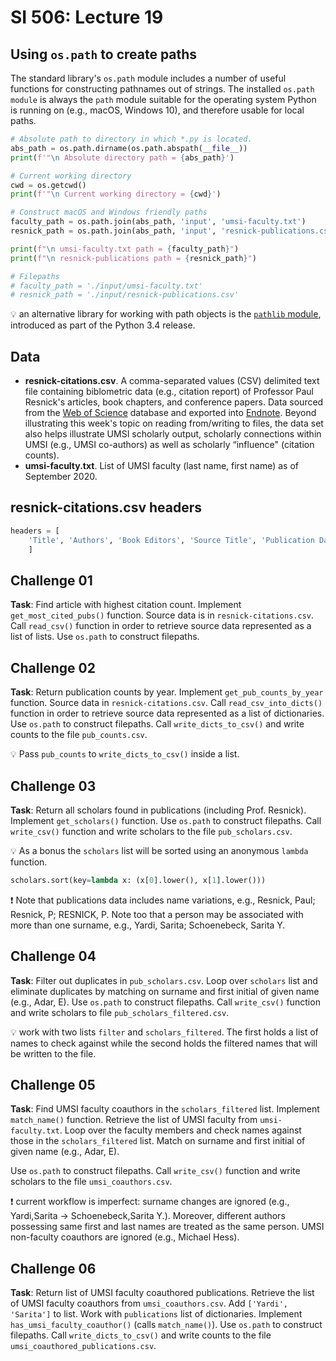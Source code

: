 # SI 506: Lecture 19

## Using `os.path` to create paths

The standard library's `os.path` module includes a number of useful functions for constructing pathnames out of strings. The installed `os.path module` is always the `path` module suitable for the operating system Python is running on (e.g., macOS, Windows 10), and therefore usable for local paths.

```python
# Absolute path to directory in which *.py is located.
abs_path = os.path.dirname(os.path.abspath(__file__))
print(f'"\n Absolute directory path = {abs_path}')

# Current working directory
cwd = os.getcwd()
print(f'"\n Current working directory = {cwd}')

# Construct macOS and Windows friendly paths
faculty_path = os.path.join(abs_path, 'input', 'umsi-faculty.txt')
resnick_path = os.path.join(abs_path, 'input', 'resnick-publications.csv')

print(f"\n umsi-faculty.txt path = {faculty_path}")
print(f"\n resnick-publications path = {resnick_path}")

# Filepaths
# faculty_path = './input/umsi-faculty.txt'
# resnick_path = './input/resnick-publications.csv'
```

:bulb: an alternative library for working with path objects is the
[`pathlib` module](https://realpython.com/python-pathlib/), introduced as part of the Python 3.4 release.

## Data

* __resnick-citations.csv__. A comma-separated values (CSV) delimited text file containing
  biblometric data (e.g., citation report) of Professor Paul Resnick's articles, book chapters, and conference papers. Data sourced from the
  [Web of Science](https://search.lib.umich.edu/databases/record/10165?query=web+of+science)
  database and exported into [Endnote](https://endnote.com/). Beyond illustrating this week's topic
  on reading from/writing to files, the data set also helps illustrate UMSI scholarly output,
  scholarly connections within UMSI (e.g., UMSI co-authors) as well as scholarly “influence"
  (citation counts).
* __umsi-faculty.txt__. List of UMSI faculty (last name, first name) as of September 2020.

## resnick-citations.csv headers

```python
headers = [
    'Title', 'Authors', 'Book Editors', 'Source Title', 'Publication Date', 'Publication Year', 'Volume', 'Issue', 'Part Number', 'Supplement', 'Special Issue', 'Beginning Page', 'Ending Page', 'Article Number', 'DOI', 'Conference Title', 'Conference Date', 'Total Citations', 'Average per Year', '1995', '1996', '1997', '1998', '1999', '2000', '2001', '2002', '2003', '2004', '2005', '2006', '2007', '2008', '2009', '2010', '2011', '2012', '2013', '2014', '2015', '2016', '2017', '2018', '2019', '2020'
    ]
```

## Challenge 01

__Task__: Find article with highest citation count. Implement `get_most_cited_pubs()` function. Source data is in `resnick-citations.csv`. Call `read_csv()` function in order to retrieve source data represented as a list of lists. Use `os.path` to construct filepaths.

## Challenge 02

__Task__: Return publication counts by year. Implement `get_pub_counts_by_year` function. Source data in `resnick-citations.csv`. Call `read_csv_into_dicts()` function in order to retrieve source data represented as a list of dictionaries. Use `os.path` to construct filepaths. Call `write_dicts_to_csv()` and write counts to the file `pub_counts.csv`.

:bulb: Pass `pub_counts` to `write_dicts_to_csv()` inside a list.

## Challenge 03

__Task__: Return all scholars found in publications (including Prof. Resnick). Implement `get_scholars()` function. Use `os.path` to construct filepaths. Call `write_csv()` function and write scholars to the file `pub_scholars.csv`.

:bulb: As a bonus the `scholars` list will be sorted using an anonymous `lambda` function.

```python
scholars.sort(key=lambda x: (x[0].lower(), x[1].lower()))
```

:exclamation: Note that publications data includes name variations, e.g.,  Resnick, Paul; Resnick, P; RESNICK, P. Note too that a person may be associated with more than one surname, e.g., Yardi, Sarita; Schoenebeck, Sarita Y.

## Challenge 04

__Task__: Filter out duplicates in `pub_scholars.csv`. Loop over `scholars` list and eliminate duplicates by matching on surname and first initial of given name (e.g., Adar, E). Use `os.path` to construct filepaths. Call `write_csv()` function and write scholars to file `pub_scholars_filtered.csv`.

:bulb: work with two lists `filter` and `scholars_filtered`. The first holds a list of names to check against while the second holds the filtered names that will be written to the file.

## Challenge 05

__Task__: Find UMSI faculty coauthors in the `scholars_filtered` list. Implement `match_name()` function. Retrieve the list of UMSI faculty from `umsi-faculty.txt`. Loop over the faculty members and check names against those in the `scholars_filtered` list. Match on surname and first initial of given name (e.g., Adar, E).

Use `os.path` to construct filepaths. Call `write_csv()` function and write scholars to the file `umsi_coauthors.csv`.

:exclamation: current workflow is imperfect: surname changes are ignored (e.g., Yardi,Sarita -> Schoenebeck,Sarita Y.). Moreover, different authors possessing same first and last names are treated as the same person. UMSI non-faculty coauthors are ignored (e.g., Michael Hess).

## Challenge 06

__Task__: Return list of UMSI faculty coauthored publications. Retrieve the list of UMSI faculty coauthors from `umsi_coauthors.csv`. Add `['Yardi', 'Sarita']` to list. Work with `publications` list of dictionaries. Implement `has_umsi_faculty_coauthor()` (calls `match_name()`). Use `os.path` to construct filepaths. Call `write_dicts_to_csv()` and write counts to the file `umsi_coauthored_publications.csv`.
